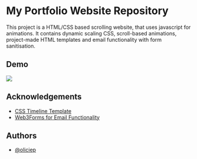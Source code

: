 
# My Portfolio Website Repository

This project is a HTML/CSS based scrolling website, that uses javascript for animations. It contains dynamic scaling CSS, scroll-based animations, project-made HTML templates and email functionality with form sanitisation.


## Demo

![](https://github.com/oliciep/oliciep.github.io/blob/main/demo.gif)


## Acknowledgements
 - [CSS Timeline Template](https://niemvuilaptrinh.medium.com/27-html-timeline-for-web-design-979b8e5d1c05)
 - [Web3Forms for Email Functionality](https://web3forms.com/)



## Authors

- [@oliciep](https://github.com/oliciep)

